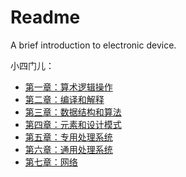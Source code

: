 # Readme
A brief introduction to electronic device.

小四门儿：
- [第一章：算术逻辑操作](./第一章：算术逻辑操作.md)
- [第二章：编译和解释](./第二章：编译和解释.md)
- [第三章：数据结构和算法](./第三章：数据结构和算法.md)
- [第四章：元素和设计模式](./第四章：元素和设计模式.md)
- [第五章：专用处理系统](./第五章：专用处理系统.md)
- [第六章：通用处理系统](./第六章：通用处理系统.md)
- [第七章：网络](./第七章：网络.md)
